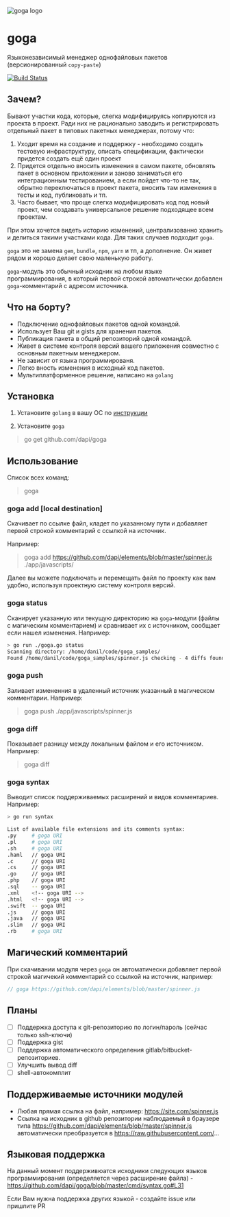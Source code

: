 ![goga logo](https://raw.githubusercontent.com/dapi/goga/master/assets/goga.png)

# goga

Языконезависимый менеджер однофайловых пакетов (версионированный `copy-paste`)

[![Build Status](https://travis-ci.org/dapi/goga.svg?branch=master)](https://travis-ci.org/dapi/goga)

## Зачем?

Бывают участки кода, которые, слегка модифицируясь копируются из проекта в проект. Ради них не рационально заводить и регистрировать отдельный пакет в типовых пакетных менеджерах, потому что:

1. Уходит время на создание и поддержку - необходимо создать тестовую инфраструктуру, описать спецификации, фактически придется создать ещё один проект
2. Придется отдельно вносить изменения в самом пакете, обновлять пакет в основном приложении и заново заниматься его интеграционным тестированием, а если пойдет что-то не так, обрытно переключаться в проект пакета, вносить там изменения в тесты и код, публиковать и тп.
3. Часто бывает, что проще слегка модифицировать код под новый проект, чем создавать универсальное решение подходящее всем проектам.

При этом хочется видеть историю изменений, централизованно хранить и делиться такими участками кода. Для таких случаев подходит `goga`.

`goga` это не замена `gem`, `bundle`, `npm`, `yarn` и тп, а дополнение. Он живет рядом и хорошо делает свою маленькую работу.

`goga`-модуль это обычный исходник на любом языке программирования, в который первой строкой автоматически добавлен `goga`-комментарий с адресом источника.

## Что на борту?

* Подключение однофайловых пакетов одной командой.
* Использует Ваш git и gists для хранения пакетов.
* Публикация пакета в общий репозиторий одной командой.
* Живет в системе контроля версий вашего приложения совместно с основным пакетным менеджером.
* Не зависит от языка программированя.
* Легко вность изменения в исходный код пакетов.
* Мультиплатформенное решение, написано на `golang`

## Установка

1. Установите `golang` в вашу ОС по [инструкции](https://golang.org/doc/install)

2. Установите `goga`

> go get github.com/dapi/goga

## Использование

Список всех команд:

> goga

### goga add <URL> [local destination]

Скачивает по ссылке файл, кладет по указанному пути и добавляет первой строкой комментарий с ссылкой на источник.

Например: 

> goga add https://github.com/dapi/elements/blob/master/spinner.js ./app/javascripts/

Далее вы можете подключать и перемещать файл по проекту как вам удобно, используя проектную систему контроля версий.

### goga status <dir>

Сканирует указанную или текущую директорию на `goga`-модули (файлы с магическим комментарием) и сравнивает их с источником, сообщает если нашел изменения. Например:

```sh
> go run ./goga.go status
Scanning directory: /home/danil/code/goga_samples/
Found /home/danil/code/goga_samples/spinner.js checking - 4 diffs found
```

### goga push <file>

Заливает измененния в удаленный источник указанный в магическом комментарии. Например:

> goga push ./app/javascripts/spinner.js

### goga diff <file>

Показывает разницу между локальным файлом и его источником. Например:

> goga diff

### goga syntax

Выводит список поддерживаемых расширений и видов комментариев. Например:

```sh
> go run syntax

List of available file extensions and its comments syntax:
.py     # goga URI
.pl     # goga URI
.sh     # goga URI
.haml   // goga URI
.c      // goga URI
.cs     // goga URI
.go     // goga URI
.php    // goga URI
.sql    -- goga URI
.xml    <!-- goga URI -->
.html   <!-- goga URI -->
.swift  -- goga URI
.js     // goga URI
.java   // goga URI
.slim   // goga URI
.rb     # goga URI
```

## Магический комментарий

При скачивании модуля через `goga` он автоматически добавляет первой строкой магичекий комментарий со ссылкой на источник, например:

```javascript
// goga https://github.com/dapi/elements/blob/master/spinner.js
```

## Планы

* [ ] Поддержка доступа к git-репозиторию по логин/пароль (сейчас только ssh-ключи)
* [ ] Поддержка gist
* [ ] Поддержка автоматического определения gitlab/bitbucket-репозиториев.
* [ ] Улучшить вывод diff
* [ ] shell-автокомплит

## Поддерживаемые источники модулей

* Любая прямая ссылка на файл, например: https://site.com/spinner.js
* Ссылка на исходник в github репозитории наблюдаемый в браузере типа https://github.com/dapi/elements/blob/master/spinner.js автоматически преобразуется в https://raw.githubusercontent.com/...

## Языковая поддержка

На данный момент поддерживюатся исходники следующих языков программирования
(определяется через расширение файла) - https://github.com/dapi/goga/blob/master/cmd/syntax.go#L31

Если Вам нужна поддержка других языкой - создайте issue или пришлите PR
